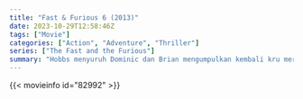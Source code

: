 ```yaml
---
title: "Fast & Furious 6 (2013)"
date: 2023-10-29T12:58:46Z
tags: ["Movie"]
categories: ["Action", "Adventure", "Thriller"]
series: ["The Fast and the Furious"]
summary: "Hobbs menyuruh Dominic dan Brian mengumpulkan kembali kru mereka untuk mengalahkan tim tentara bayaran: Dominic tiba-tiba teralihkan saat menghadapi pacarnya yang diduga sudah meninggal, Letty."
---
```


<mux-player stream-type="on-demand"
src="https://kp3d-my.sharepoint.com/personal/ryoo_kp3d_onmicrosoft_com/_layouts/15/download.aspx?share=EQzu58OPxJxBk0DPJni0BEkB7Ne2CCkks07B42Ae7suWCA" prefer-playback="mse" controls>

</mux-player>


{{< movieinfo id="82992" >}}

<script src="https://cdn.jsdelivr.net/npm/@mux/mux-player"></script>

 <script type="application/ld+json ">
{
"@context": "https://schema.org/",
"@type": "VideoObject",
"name": "Fast & Furious 6 (2013)",
"contentUrl": "https://stream.mux.com/ihb5aI01mseXiskPkQzN01yzFoqjgrPX5rOYFbbifzI2o.m3u8",
"thumbnailUrl": "https://www.themoviedb.org/t/p/original/citoZW4atdMAKgkI9YQsJ8hgCky.jpg?width=314&fit_mode=preserve&time=25",
"uploadDate": "2023-10-29T12:58:46Z",
}

</script>
